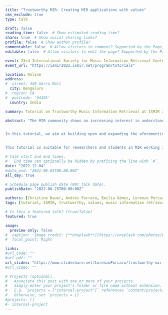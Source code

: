 ```yaml
---
title: "Trustworthy MIR: Creating MIR applications with values"
cms_exclude: true
type: talk

draft: false
reading_time: false  # Show estimated reading time?
share: true  # Show social sharing links?
profile: false  # Show author profile?
commentable: false  # Allow visitors to comment? Supported by the Page, Post, and Docs content types.
editable: false  # Allow visitors to edit the page? Supported by the Page, Post, and Docs content types.

event: 23rd International Society for Music Information Retrieval Conference (ISMIR 2022)
event_url: "https://ismir2022.ismir.net/program/tutorials"

location: Online
address:
#  street: 450 Serra Mall
  city: Bengaluru
#  region: CA
#  postcode: '94305'
  country: India

summary: Tutorial on Trustworthy Music Information Retrieval at ISMIR 2022.

abstract: "The MIR community shows an increasing interest in understanding how current technologies affect the everyday experience of people all over the world, e.g., how we listen to music, compose songs, or learn to play an instrument. As it was introduced in the FAT-MIR tutorial held at ISMIR 2019, a great discussion has aroused around the ethical, social, economic, legal, and cultural implications that the use of MIR systems have in our life.


In this tutorial, we aim at building upon and expanding the aforementioned debate, discussing the more recent results obtained by the MIR community and beyond. The goal of the tutorial is to show how values, such as fairness and diversity, can be embedded in the life cycle of MIR systems to make them trustworthy: from algorithmic design to evaluation practices and regulatory proposals. To achieve that, we will discuss examples of, among the others, popularity bias, gender bias, algorithmic bias, music styles underrepresentation, and diversity-related phenomena (e.g. filter bubbles).


This tutorial is suitable for researchers and students in MIR working in any domain, as these issues are relevant for all MIR tasks. The examples will mostly focus on music information retrieval and recommendation, but there are no prerequisites for taking this tutorial. Besides presenting recent research insights, the tutorial will integrate two hands-on sessions, where we will involve the participants in reflecting on the design of evaluation methods that take into account values for which MIR systems should be accountable."

# Talk start and end times.
#   End time can optionally be hidden by prefixing the line with `#`.
date: "2022-12-04"
#date_end: "2021-08-01T00:00:00Z"
all_day: true

# Schedule page publish date (NOT talk date).
publishDate: "2022-06-25T00:00:00Z"

authors: [Christine Bauer, Andrés Ferraro, Emilia Gómez, Lorenzo Porcaro]
tags: [tutorial, ISMIR, trustworthy, values, music information retrieval, recommender systems, fairness, diversity, transparency, impact assessment]

# Is this a featured talk? (true/false)
featured: true

image:
  preview only: false
#  caption: 'Image credit: [**Unsplash**](https://unsplash.com/photos/bzdhc5b3Bxs)'
#  focal_point: Right

links:
#url_code: ""
#url_pdf: ""
url_slides: "https://www.slideshare.net/LorenzoPorcaro/trustworthy-mir-ismir-2022-tutorialpdf"
#url_video: ""

# Projects (optional).
#   Associate this post with one or more of your projects.
#   Simply enter your project's folder or file name without extension.
#   E.g. `projects = ["internal-project"]` references `content/project/deep-learning/index.md`.
#   Otherwise, set `projects = []`.
#projects: []
#- internal-project
---
```


